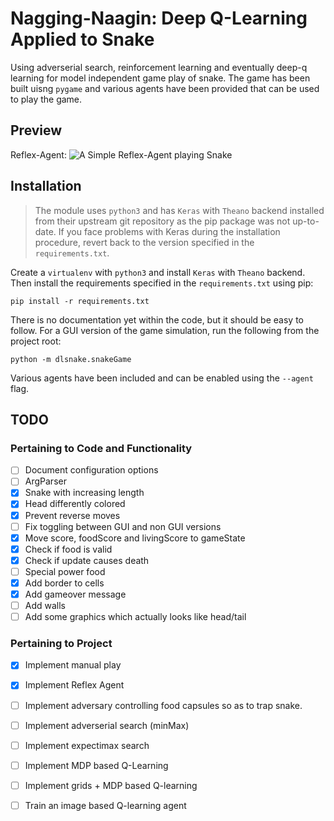 # Nagging-Naagin: Deep Q-Learning Applied to Snake

Using adverserial search, reinforcement learning and eventually deep-q learning for model independent game play of snake. The game has been built uisng `pygame` and various agents have been provided that can be used to play the game.

## Preview

Reflex-Agent:
![A Simple Reflex-Agent playing Snake][previewReflexAgent]


## Installation
>The module uses `python3` and has `Keras` with `Theano` backend installed from their upstream git repository as the pip package was not up-to-date. If you face problems with Keras during the installation procedure, revert back to the version specified in the `requirements.txt`. 

Create a `virtualenv` with `python3` and install `Keras` with `Theano` backend. Then install the requirements specified in the `requirements.txt` using pip:

    pip install -r requirements.txt

There is no documentation yet within the code, but it should be easy to follow. For a GUI version of the game simulation, run the following from the project root:

    python -m dlsnake.snakeGame

Various agents have been included and can be enabled using the `--agent` flag.

## TODO

### Pertaining to Code and Functionality
- [ ] Document configuration options
- [ ] ArgParser
- [X] Snake with increasing length
- [X] Head differently colored
- [X] Prevent reverse moves
- [ ] Fix toggling between GUI and non GUI versions
- [X] Move score, foodScore and livingScore to gameState
- [X] Check if food is valid
- [X] Check if update causes death
- [ ] Special power food
- [X] Add border to cells
- [X] Add gameover message
- [ ] Add walls
- [ ] Add some graphics which actually looks like head/tail

### Pertaining to Project
- [X] Implement manual play
- [X] Implement Reflex Agent
- [ ] Implement adversary controlling food capsules so as to trap snake.
- [ ] Implement adverserial search (minMax)
- [ ] Implement expectimax search
- [ ] Implement MDP based Q-Learning
- [ ] Implement grids + MDP based Q-learning
- [ ] Train an image based Q-learning agent


[previewReflexAgent]: https://github.com/metastableB/Naagin-Naggin/dlsnake/preview/01_reflexAgent.gif "Logo Title Text 2"
